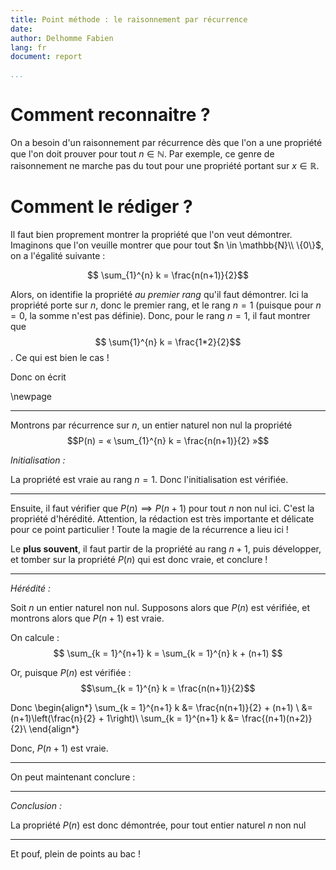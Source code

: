 ```yaml
---
title: Point méthode : le raisonnement par récurrence
date:
author: Delhomme Fabien
lang: fr
document: report

...
```


# Comment reconnaitre ?

On a besoin d'un raisonnement par récurrence dès que l'on a une propriété que
l'on doit prouver pour tout $n \in \mathbb{N}$. Par exemple, ce genre de
raisonnement ne marche pas du tout pour une propriété portant sur $x \in
\mathbb{R}$.

# Comment le rédiger ?

Il faut bien proprement montrer la propriété que l'on veut démontrer. Imaginons
que l'on veuille montrer que pour tout $n \in \mathbb{N}\\ \{0\}$, on a l'égalité
suivante :

$$ \sum_{1}^{n} k = \frac{n(n+1)}{2}$$

Alors, on identifie la propriété _au premier rang_ qu'il faut démontrer. Ici la
propriété porte sur $n$, donc le premier rang, et le rang $n=1$ (puisque pour
$n= 0$, la somme n'est pas définie). Donc, pour le rang $n=1$, il faut montrer
que $$ \sum{1}^{n} k = \frac{1*2}{2}$$. Ce qui est bien le cas !

Donc on écrit 

\newpage

- - -

Montrons par récurrence sur $n$, un entier naturel non nul la propriété
  $$P(n) = « \sum_{1}^{n} k = \frac{n(n+1)}{2} »$$

_Initialisation :_

La propriété est vraie au rang $n=1$. Donc l'initialisation est vérifiée.

- - - 

Ensuite, il faut vérifier que $P(n) \implies P(n+1)$ pour tout $n$ non nul ici.
C'est la propriété d'hérédité. Attention, la rédaction est très importante et
délicate pour ce point particulier ! Toute la magie de la récurrence a lieu ici
!

Le **plus souvent**, il faut partir de la propriété au rang $n+1$, puis développer,
et tomber sur la propriété $P(n)$ qui est donc vraie, et conclure !

- - -

_Hérédité :_

Soit $n$ un entier naturel non nul. Supposons alors que $P(n)$ est vérifiée, et
montrons alors que $P(n+1)$ est vraie. 

On calcule : 
  $$ \sum_{k = 1}^{n+1} k = \sum_{k = 1}^{n} k + (n+1) $$

Or, puisque $P(n)$ est vérifiée : 
  $$\sum_{k = 1}^{n} k = \frac{n(n+1)}{2}$$

Donc 
\begin{align*}
      \sum_{k = 1}^{n+1} k  &= \frac{n(n+1)}{2} + (n+1) \\
			    &= (n+1)\left(\frac{n}{2} + 1\right)\\
      \sum_{k = 1}^{n+1} k  &= \frac{(n+1)(n+2)}{2}\\
\end{align*}

Donc, $P(n+1)$ est vraie.

- - -

On peut maintenant conclure :

- - - 

_Conclusion :_ 

La propriété $P(n)$ est donc démontrée, pour tout entier naturel
$n$ non nul

- - - 

Et pouf, plein de points au bac !





